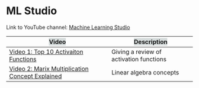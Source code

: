 # ML Studio

Link to YouTube channel: [Machine Learning Studio](https://www.youtube.com/@machinelearningstudio)

| <span style="background-color:#D5DBDB;"> Video</span> | <span style="background-color:#D5DBDB;">Description</span> |
| --- | --- |
| [Video 1: Top 10 Activaiton Functions](https://www.youtube.com/watch?v=56ZxEmGRt2k&t=27s) | Giving a review of activation functions |
| [Video 2: Marix Multiplication Concept Explained](https://www.youtube.com/watch?v=VXG6WzS-Xb4&t=13s) | Linear algebra concepts |
